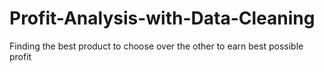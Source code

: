 # Profit-Analysis-with-Data-Cleaning
Finding the best product to choose over the other to earn best possible profit
